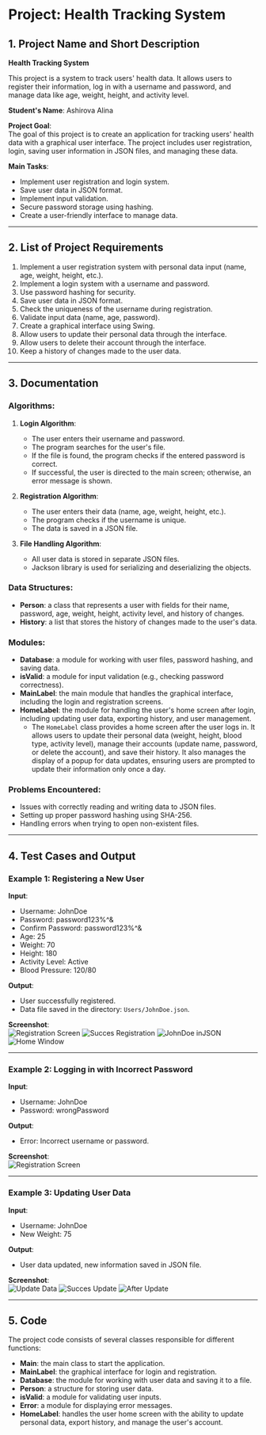 # Project: Health Tracking System

## 1. Project Name and Short Description

**Health Tracking System**

This project is a system to track users' health data. It allows users to register their information, log in with a username and password, and manage data like age, weight, height, and activity level.

**Student's Name**: Ashirova Alina

**Project Goal**:  
The goal of this project is to create an application for tracking users' health data with a graphical user interface. The project includes user registration, login, saving user information in JSON files, and managing these data.

**Main Tasks**:
- Implement user registration and login system.
- Save user data in JSON format.
- Implement input validation.
- Secure password storage using hashing.
- Create a user-friendly interface to manage data.

---

## 2. List of Project Requirements

1. Implement a user registration system with personal data input (name, age, weight, height, etc.).
2. Implement a login system with a username and password.
3. Use password hashing for security.
4. Save user data in JSON format.
5. Check the uniqueness of the username during registration.
6. Validate input data (name, age, password).
7. Create a graphical interface using Swing.
8. Allow users to update their personal data through the interface.
9. Allow users to delete their account through the interface.
10. Keep a history of changes made to the user data.

---

## 3. Documentation

### Algorithms:
1. **Login Algorithm**:
   - The user enters their username and password.
   - The program searches for the user's file.
   - If the file is found, the program checks if the entered password is correct.
   - If successful, the user is directed to the main screen; otherwise, an error message is shown.

2. **Registration Algorithm**:
   - The user enters their data (name, age, weight, height, etc.).
   - The program checks if the username is unique.
   - The data is saved in a JSON file.

3. **File Handling Algorithm**:
   - All user data is stored in separate JSON files.
   - Jackson library is used for serializing and deserializing the objects.

### Data Structures:
- **Person**: a class that represents a user with fields for their name, password, age, weight, height, activity level, and history of changes.
- **History**: a list that stores the history of changes made to the user's data.

### Modules:
- **Database**: a module for working with user files, password hashing, and saving data.
- **isValid**: a module for input validation (e.g., checking password correctness).
- **MainLabel**: the main module that handles the graphical interface, including the login and registration screens.
- **HomeLabel**: the module for handling the user's home screen after login, including updating user data, exporting history, and user management.
  - The `HomeLabel` class provides a home screen after the user logs in. It allows users to update their personal data (weight, height, blood type, activity level), manage their accounts (update name, password, or delete the account), and save their history. It also manages the display of a popup for data updates, ensuring users are prompted to update their information only once a day.

### Problems Encountered:
- Issues with correctly reading and writing data to JSON files.
- Setting up proper password hashing using SHA-256.
- Handling errors when trying to open non-existent files.

---

## 4. Test Cases and Output

### Example 1: Registering a New User
**Input**:
- Username: JohnDoe
- Password: password123%^&
- Confirm Password: password123%^&
- Age: 25
- Weight: 70
- Height: 180
- Activity Level: Active
- Blood Pressure: 120/80

**Output**:
- User successfully registered.
- Data file saved in the directory: `Users/JohnDoe.json`.

**Screenshot**:  
![Registration Screen](images/Registration.png)
![Succes Registration](images/SuccesRegistration.png)
![JohnDoe inJSON](images/JohnDoe_inJSON.png)
![Home Window](images/HomeWindow.png)

---

### Example 2: Logging in with Incorrect Password
**Input**:
- Username: JohnDoe
- Password: wrongPassword

**Output**:
- Error: Incorrect username or password.

**Screenshot**:  
![Registration Screen](images/Error_Login.png)

---

### Example 3: Updating User Data
**Input**:
- Username: JohnDoe
- New Weight: 75

**Output**:
- User data updated, new information saved in JSON file.

**Screenshot**:  
![Update Data](images/Update_Data.png)
![Succes Update](images/Succes_Update.png)
![After Update](images/AfterUpdate.png)

---

## 5. Code

The project code consists of several classes responsible for different functions:
- **Main**: the main class to start the application.
- **MainLabel**: the graphical interface for login and registration.
- **Database**: the module for working with user data and saving it to a file.
- **Person**: a structure for storing user data.
- **isValid**: a module for validating user inputs.
- **Error**: a module for displaying error messages.
- **HomeLabel**: handles the user home screen with the ability to update personal data, export history, and manage the user's account.
